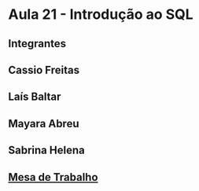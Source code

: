 # Aula 21 - Introdução ao SQL 

## Integrantes
## Cassio Freitas
## Laís Baltar
## Mayara Abreu
## Sabrina Helena

## [Mesa de Trabalho](./SQLQuery1.sql)